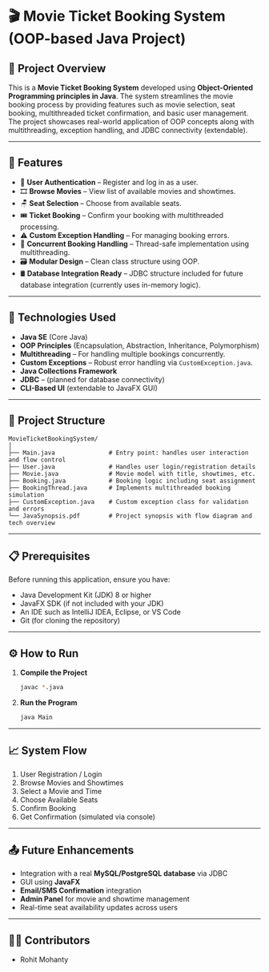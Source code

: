 # 🎬 Movie Ticket Booking System (OOP-based Java Project)

## 📌 Project Overview

This is a **Movie Ticket Booking System** developed using **Object-Oriented Programming principles in Java**. The system streamlines the movie booking process by providing features such as movie selection, seat booking, multithreaded ticket confirmation, and basic user management. The project showcases real-world application of OOP concepts along with multithreading, exception handling, and JDBC connectivity (extendable).

---

## 🚀 Features

- 🔐 **User Authentication** – Register and log in as a user.
- 🎞️ **Browse Movies** – View list of available movies and showtimes.
- 🪑 **Seat Selection** – Choose from available seats.
- 🎟️ **Ticket Booking** – Confirm your booking with multithreaded processing.
- ⚠️ **Custom Exception Handling** – For managing booking errors.
- 🔄 **Concurrent Booking Handling** – Thread-safe implementation using multithreading.
- 🗃️ **Modular Design** – Clean class structure using OOP.
- 🛢️ **Database Integration Ready** – JDBC structure included for future database integration (currently uses in-memory logic).

---

## 🧠 Technologies Used

- **Java SE** (Core Java)
- **OOP Principles** (Encapsulation, Abstraction, Inheritance, Polymorphism)
- **Multithreading** – For handling multiple bookings concurrently.
- **Custom Exceptions** – Robust error handling via `CustomException.java`.
- **Java Collections Framework**
- **JDBC** – (planned for database connectivity)
- **CLI-Based UI** (extendable to JavaFX GUI)

---

## 📂 Project Structure

```
MovieTicketBookingSystem/
│
├── Main.java               # Entry point: handles user interaction and flow control
├── User.java               # Handles user login/registration details
├── Movie.java              # Movie model with title, showtimes, etc.
├── Booking.java            # Booking logic including seat assignment
├── BookingThread.java      # Implements multithreaded booking simulation
├── CustomException.java    # Custom exception class for validation and errors
└── JavaSynopsis.pdf        # Project synopsis with flow diagram and tech overview
```

---

## 📋 Prerequisites

Before running this application, ensure you have:

- Java Development Kit (JDK) 8 or higher
- JavaFX SDK (if not included with your JDK)
- An IDE such as IntelliJ IDEA, Eclipse, or VS Code
- Git (for cloning the repository)

---

## ⚙️ How to Run

1. **Compile the Project**

   ```bash
   javac *.java
   ```

2. **Run the Program**

   ```bash
   java Main
   ```

---

## 📈 System Flow

1. User Registration / Login
2. Browse Movies and Showtimes
3. Select a Movie and Time
4. Choose Available Seats
5. Confirm Booking
6. Get Confirmation (simulated via console)

---

## 📤 Future Enhancements

- Integration with a real **MySQL/PostgreSQL database** via JDBC
- GUI using **JavaFX**
- **Email/SMS Confirmation** integration
- **Admin Panel** for movie and showtime management
- Real-time seat availability updates across users

---

## 👨‍💻 Contributors

- Rohit Mohanty
